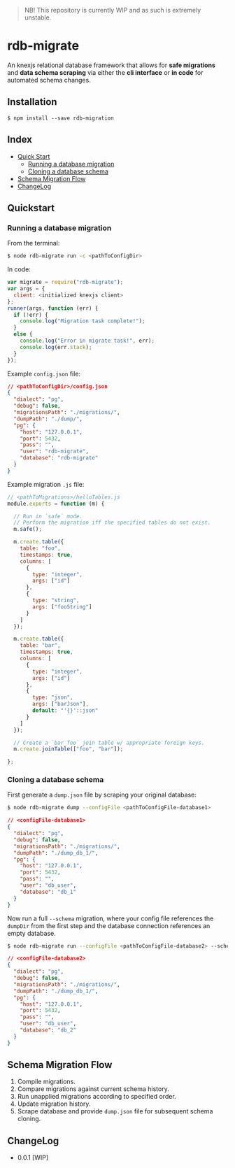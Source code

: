 
> NB! This repository is currently WIP and as such is extremely unstable.

# rdb-migrate

An knexjs relational database framework that allows for **safe migrations** and **data schema scraping**
via either the **cli interface** or **in code** for automated schema changes.


## Installation

```
$ npm install --save rdb-migration
```

## Index

- [Quick Start](#Quickstart)
  - [Running a database migration](#QS-running)
  - [Cloning a database schema](#QS-cloning)
- [Schema Migration Flow](#Flow)
- [ChangeLog](#ChangeLog)

## <a name="Quickstart"></a> Quickstart

### <a name="QS-running"></a> Running a database migration

From the terminal:
```bash
$ node rdb-migrate run -c <pathToConfigDir>
```

In code:
```js
var migrate = require("rdb-migrate");
var args = {
  client: <initialized knexjs client>
};
runner(args, function (err) {
  if (!err) {
    console.log("Migration task complete!");
  }
  else {
    console.log("Error in migrate task!", err);
    console.log(err.stack);
  }
});
```

Example `config.json` file:
```json
// <pathToConfigDir>/config.json
{
  "dialect": "pg",
  "debug": false,
  "migrationsPath": "./migrations/",
  "dumpPath": "./dump/",
  "pg": {
    "host": "127.0.0.1",
    "port": 5432,
    "pass": "",
    "user": "rdb-migrate",
    "database": "rdb-migrate"
  }
}
```

Example migration `.js` file:
```js
// <pathToMigrations>/helloTables.js
module.exports = function (m) {

  // Run in `safe` mode.
  // Perform the migration iff the specified tables do not exist.
  m.safe();

  m.create.table({
    table: "foo",
    timestamps: true,
    columns: [
      {
        type: "integer",
        args: ["id"]
      },
      {
        type: "string",
        args: ["fooString"]
      }
    ]
  });

  m.create.table({
    table: "bar",
    timestamps: true,
    columns: [
      {
        type: "integer",
        args: ["id"]
      },
      {
        type: "json",
        args: ["barJson"],
        default: "'{}'::json"
      }
    ]
  });

  // Create a `bar_foo` join table w/ appropriate foreign keys.
  m.create.joinTable(["foo", "bar"]);

};
```

### Cloning a database schema

First generate a `dump.json` file by scraping your original database:

```bash
$ node rdb-migrate dump --configFile <pathToConfigFile-database1>
```

```json
// <configFile-database1>
{
  "dialect": "pg",
  "debug": false,
  "migrationsPath": "./migrations/",
  "dumpPath": "./dump_db_1/",
  "pg": {
    "host": "127.0.0.1",
    "port": 5432,
    "pass": "",
    "user": "db_user",
    "database": "db_1"
  }
}
```

Now run a full `--schema` migration, where your config file references the `dumpDir` from the first step
and the database connection references an empty database.

```bash
$ node rdb-migrate run --configFile <pathToConfigFile-database2> --schema
```

```json
// <configFile-database2>
{
  "dialect": "pg",
  "debug": false,
  "migrationsPath": "./migrations/",
  "dumpPath": "./dump_db_1/",
  "pg": {
    "host": "127.0.0.1",
    "port": 5432,
    "pass": "",
    "user": "db_user",
    "database": "db_2"
  }
}
```

## <a name="Flow"></a> Schema Migration Flow

1. Compile migrations.
2. Compare migrations against current schema history.
3. Run unapplied migrations according to specified order.
4. Update migration history.
5. Scrape database and provide `dump.json` file for subsequent schema cloning.

## <a name="ChangeLog"></a> ChangeLog

- 0.0.1 [WIP]
